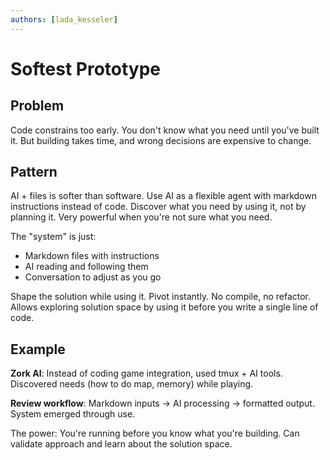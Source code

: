 ```yaml
---
authors: [lada_kesseler]
---
```


# Softest Prototype

## Problem
Code constrains too early. You don't know what you need until you've built it.
But building takes time, and wrong decisions are expensive to change.

## Pattern
AI + files is softer than software.
Use AI as a flexible agent with markdown instructions instead of code.
Discover what you need by using it, not by planning it. Very powerful when you're not sure what you need.

The "system" is just:
- Markdown files with instructions
- AI reading and following them
- Conversation to adjust as you go

Shape the solution while using it. Pivot instantly. No compile, no refactor.
Allows exploring solution space by using it before you write a single line of code.

## Example
**Zork AI**: Instead of coding game integration, used tmux + AI tools. Discovered needs (how to do map, memory) while playing.

**Review workflow**: Markdown inputs → AI processing → formatted output. System emerged through use.

The power: You're running before you know what you're building. Can validate approach and learn about the solution space.

